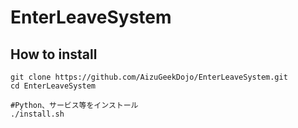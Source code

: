 # EnterLeaveSystem

## How to install
``` shell
git clone https://github.com/AizuGeekDojo/EnterLeaveSystem.git
cd EnterLeaveSystem

#Python、サービス等をインストール
./install.sh

```
